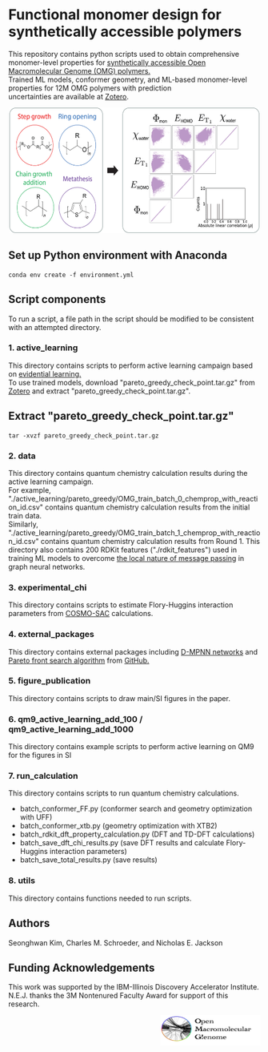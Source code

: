 # Functional monomer design for synthetically accessible polymers

This repository contains python scripts used to obtain comprehensive monomer-level properties for [synthetically accessible Open Macromolecular Genome (OMG) polymers.](https://pubs.acs.org/doi/10.1021/acspolymersau.3c00003)  
Trained ML models, conformer geometry, and ML-based monomer-level properties for 12M OMG polymers with prediction  
uncertainties are available at [Zotero](TODO).

<p align="center">
<img src="https://github.com/TheJacksonLab/OMG_PhysicalProperties/blob/main/figure_publication/TOC.png" width="500" height="250">
</p>

## Set up Python environment with Anaconda 
```
conda env create -f environment.yml
```

## Script components
To run a script, a file path in the script should be modified to be consistent with an attempted directory.

### 1. active_learning
This directory contains scripts to perform active learning campaign based on [evidential learning.](https://proceedings.neurips.cc/paper/2020/hash/aab085461de182608ee9f607f3f7d18f-Abstract.html)  
To use trained models, download "pareto_greedy_check_point.tar.gz" from [Zotero](TODO) and extract "pareto_greedy_check_point.tar.gz".

## Extract "pareto_greedy_check_point.tar.gz"
```
tar -xvzf pareto_greedy_check_point.tar.gz
```

### 2. data
This directory contains quantum chemistry calculation results during the active learning campaign.  
For example, "./active_learning/pareto_greedy/OMG_train_batch_0_chemprop_with_reaction_id.csv" contains quantum chemistry calculation results from the initial train data.  
Similarly, "./active_learning/pareto_greedy/OMG_train_batch_1_chemprop_with_reaction_id.csv" contains quantum chemistry calculation results from Round 1.
This directory also contains 200 RDKit features ("./rdkit_features") used in training ML models to overcome [the local nature of message passing](https://pubs.acs.org/doi/10.1021/acs.jcim.9b00237) in graph neural networks.

### 3. experimental_chi
This directory contains scripts to estimate Flory-Huggins interaction parameters from [COSMO-SAC](https://pubs.acs.org/doi/10.1021/ie001047w) calculations.

### 4. external_packages
This directory contains external packages including [D-MPNN networks](https://pubs.acs.org/doi/10.1021/acscentsci.1c00546) and [Pareto front search algorithm](https://link.springer.com/chapter/10.1007/978-3-319-10762-2_52) from [GitHub.](https://github.com/KernelA/nds-py)

### 5. figure_publication 
This directory contains scripts to draw main/SI figures in the paper.

### 6. qm9_active_learning_add_100 / qm9_active_learning_add_1000
This directory contains example scripts to perform active learning on QM9 for the figures in SI

### 7. run_calculation
This directory contains scripts to run quantum chemistry calculations.
  - batch_conformer_FF.py (conformer search and geometry optimization with UFF)
  - batch_conformer_xtb.py (geometry optimization with XTB2)
  - batch_rdkit_dft_property_calculation.py (DFT and TD-DFT calculations)
  - batch_save_dft_chi_results.py (save DFT results and calculate Flory-Huggins interaction parameters)
  - batch_save_total_results.py  (save results)

### 8. utils
This directory contains functions needed to run scripts. 

## Authors
Seonghwan Kim, Charles M. Schroeder, and Nicholas E. Jackson

## Funding Acknowledgements
This work was supported by the IBM-Illinois Discovery Accelerator Institute. N.E.J. thanks the 3M Nontenured Faculty Award for support of this research.  

<p align="right">
<img src="https://github.com/TheJacksonLab/OMG_PhysicalProperties/blob/main/figure_publication/OMG.png" width="200" height="60"> 
</p>